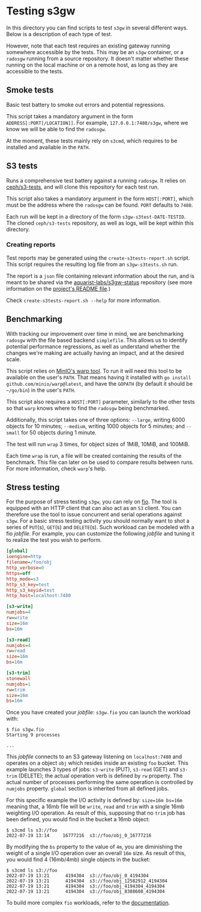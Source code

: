 # Testing s3gw

In this directory you can find scripts to test `s3gw` in several different
ways. Below is a description of each type of test.

However, note that each test requires an existing gateway running somewhere
accessible by the tests. This may be an `s3gw` container, or a `radosgw` running
from a source repository. It doesn't matter whether these running on the local
machine or on a remote host, as long as they are accessible to the tests.

## Smoke tests

Basic test battery to smoke out errors and potential regressions.

This script takes a mandatory argument in the form
`ADDRESS[:PORT[/LOCATION]]`. For example, `127.0.0.1:7480/s3gw`, where we know
we will be able to find the `radosgw`.

At the moment, these tests mainly rely on `s3cmd`, which requires to be
installed and available in the `PATH`.

## S3 tests

Runs a comprehensive test battery against a running `radosgw`. It relies on
[ceph/s3-tests](https://github.com/ceph/s3-tests), and will clone this
repository for each test run.

This script also takes a mandatory argument in the form `HOST[:PORT]`, which
must be the address where the `radosgw` can be found. `PORT` defaults to
`7480`.

Each run will be kept in a directory of the form `s3gw-s3test-DATE-TESTID`.
The cloned `ceph/s3-tests` repository, as well as logs, will be kept within
this directory.

### Creating reports

Test reports may be generated using the `create-s3tests-report.sh` script.
This script requires the resulting log file from an `s3gw-s3tests.sh` run.

The report is a `json` file containing relevant information about the run, and
is meant to be shared via the
[aquarist-labs/s3gw-status](https://github.com/aquarist-labs/s3gw-status)
repository (see more information on the [project's README
file](https://github.com/aquarist-labs/s3gw-status#readme).)

Check `create-s3tests-report.sh --help` for more information.

## Benchmarking

With tracking our improvement over time in mind, we are benchmarking
`radosgw` with the file based backend `simplefile`.
This allows us to identify potential performance regressions, as
well as understand whether the changes we're making are actually having an
impact, and at the desired scale.

This script relies on [MinIO's warp tool](https://github.com/minio/warp). To
run it will need this tool to be available on the user's `PATH`. That means
having it installed with `go install github.com/minio/warp@latest`, and have
the `GOPATH` (by default it should be `~/go/bin`) in the user's `PATH`.

This script also requires a `HOST[:PORT]` parameter, similarly to the
other tests so that `warp` knows where to find the `radosgw` being benchmarked.

Additionally, this script takes one of three options: `--large`, writing 6000
objects for 10 minutes; `--medium`, writing 1000 objects for 5 minutes; and
`--small` for 50 objects during 1 minute.

The test will run `wrap` 3 times, for object sizes of 1MiB, 10MiB, and 100MiB.

Each time `wrap` is run, a file will be created containing the results of
the benchmark. This file can later on be used to compare results between runs.
For more information, check `warp`'s help.

## Stress testing

For the purpose of stress testing `s3gw`, you can rely on
[fio](https://github.com/axboe/fio).
The tool is equipped with an HTTP client that can also act as an
`S3` client.
You can therefore use the tool to issue concurrent and serial operations against
`s3gw`.
For a basic stress testing activity you should normally want to shot a series
of `PUT`(s), `GET`(s) and `DELETE`(s).
Such workload can be modeled with a fio _jobfile_.
For example, you can customize the following _jobfile_ and tuning it to realize
the test you wish to perform.

```ini
[global]
ioengine=http
filename=/foo/obj
http_verbose=0
https=off
http_mode=s3
http_s3_key=test
http_s3_keyid=test
http_host=localhost:7480

[s3-write]
numjobs=4
rw=write
size=16m
bs=16m

[s3-read]
numjobs=4
rw=read
size=16m
bs=16m

[s3-trim]
stonewall
numjobs=1
rw=trim
size=16m
bs=16m
```

Once you have created your _jobfile_: `s3gw.fio` you can launch
the workload with:

```shell
$ fio s3gw.fio
Starting 9 processes

...
```

This _jobfile_ connects to an S3 gateway listening on `localhost:7480`
and operates on a object `obj` which resides inside an existing `foo` bucket.
This example launches 3 types of jobs: `s3-write` (PUT), `s3-read`
(GET) and `s3-trim` (DELETE); the actual operation verb is defined by `rw`
property. The actual number of processes performing the same operation is
controlled by `numjobs` property.
`global` section is inherited from all defined jobs.

For this specific example the I/O activity is defined by: `size=16m bs=16m`
meaning that, a 16mb file will be `write`, `read` and `trim` with a single
16mb weighting I/O operation. As result of this, supposing that no `trim`
job has been defined, you would find in the bucket a 16mb object:

```shell
$ s3cmd ls s3://foo
2022-07-19 13:14     16777216  s3://foo/obj_0_16777216
```

By modifying the `bs` property to the value of `4m`, you are diminishing
the weight of a single I/O operation over an overall `16m` size.
As result of this, you would find 4 (16mb/4mb) single objects in the bucket:

```shell
$ s3cmd ls s3://foo
2022-07-19 13:21      4194304  s3://foo/obj_0_4194304
2022-07-19 13:21      4194304  s3://foo/obj_12582912_4194304
2022-07-19 13:21      4194304  s3://foo/obj_4194304_4194304
2022-07-19 13:21      4194304  s3://foo/obj_8388608_4194304
```

To build more complex `fio` workloads, refer to the
[documentation](https://fio.readthedocs.io/en/latest/index.html).
